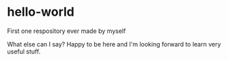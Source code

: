 # hello-world
First one respository ever made by myself

What else can I say? 
Happy to be here and I'm looking forward to learn very useful stuff.
